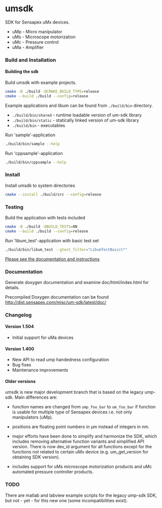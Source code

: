 # umsdk

SDK for Sensapex uMx devices.

* uMp - Micro manipulator
* uMs - Microscope motorization
* uMc - Pressure control
* uMa - Amplifier

### Build and Installation

#### Building the sdk

Build umsdk with example projects.

``` bash
cmake -B ./build -DCMAKE_BUILD_TYPE=release
cmake --build ./build --config=release
```
Example applications and libum can be found from `./build/bin` directory.
* `./build/bin/shared` - runtime loadable version of um-sdk library
* `./build/bin/static` - statically linked version of um-sdk library
* `./build/bin` - executables

Run 'sample'-application
``` bash
./build/bin/sample --help
```

Run 'cppsample'-application
``` bash
./build/bin/cppsample --help
```

### Install

Install umsdk to system directories

``` bash
cmake --install ./build/src --config=release
```

### Testing

Build the application with tests included
``` bash
cmake -B ./build -DBUILD_TESTS=ON
cmake --build ./build --config=release
```

Run 'libum_test'-application with basic test set
``` bash
./build/bin/libum_test --gtest_filter="LibumTestBasicC*"
```

[Please see the documentation and instructions](./test/README.md)

### Documentation

Generate doxygen documentation and examine doc/html/index.html for details.

Precompiled Doxygen documentation can be found http://dist.sensapex.com/misc/um-sdk/latest/doc/

### Changelog

#### Version 1.504

- Initial support for uMa devices

#### Version 1.400

- New API to read ump handedness configuration
- Bug fixes
- Maintenance improvements

#### Older versions

umsdk is new major development branch that is based on the legacy ump-sdk. Main differences are:

- function names are changed from `ump_foo_bar` to `um_foo_bar` if function is usable for multiple
  type of Sensapex devices i.e. not only manipulators (uMp).

- positions are floating point numbers in µm instead of integers in nm.

- major efforts have been done to simplify and harmonize the SDK, which includes removing
  alternative function variants and simplified API version. There is now dev_id argument for all
  functions except for the functions not related to certain uMx device
  (e.g. um_get_version for obtaining SDK version).

- includes support for uMs microscope motorization products and uMc automated pressure controller
  products.

### TODO

There are matlab and labview example scripts for the legacy ump-sdk SDK, but not - yet - for this
new one (some incompatibilities exist).
